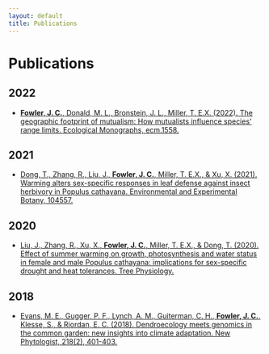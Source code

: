 ```yaml
---
layout: default
title: Publications
---
```



# Publications

## 2022
* <a href="/assets/pubs/Ecological Monographs - 2022 - Fowler - The geographic footprint of mutualism How mutualists influence species range.pdf"> <b>Fowler, J. C.</b>, Donald, M. L., Bronstein, J. L., Miller, T. E.X. (2022). The geographic footprint of mutualism: How mutualists influence species' range limits. Ecological Monographs, ecm.1558. </a>
	
## 2021
* <a href="/assets/pubs/TingfaDongEEB2021.pdf"> Dong, T., Zhang, R., Liu, J., <b>Fowler, J. C.</b>, Miller, T. E.X., & Xu, X. (2021). Warming alters sex-specific responses in leaf defense against insect herbivory in Populus cathayana. Environmental and Experimental Botany, 104557. </a> 

## 2020
* <a href="/assets/pubs/Liu_et_al_2020_TreePhysiology.pdf"> Liu, J., Zhang, R., Xu, X., <b>Fowler, J. C.</b>, Miller, T. E.X., & Dong, T. (2020). Effect of summer warming on growth, photosynthesis and water status in female and male Populus cathayana: implications for sex-specific drought and heat tolerances. Tree Physiology. </a> 

## 2018
*  <a href="/assets/pubs/Evans_et_al-2018-New_Phytologist.pdf">Evans, M. E., Gugger, P. F., Lynch, A. M., Guiterman, C. H., <b>Fowler, J. C.</b>, Klesse, S., & Riordan, E. C. (2018). Dendroecology meets genomics in the common garden: new insights into climate adaptation. New Phytologist, 218(2), 401-403.</a>
